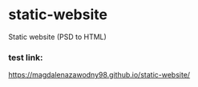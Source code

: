 # static-website 
Static website (PSD to HTML)

### test link: 
https://magdalenazawodny98.github.io/static-website/
